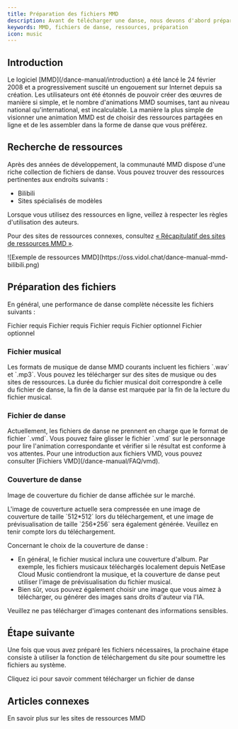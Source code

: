```yaml
---
title: Préparation des fichiers MMD
description: Avant de télécharger une danse, nous devons d'abord préparer les ressources liées à MMD. Ce guide vous aidera à comprendre quels fichiers préparer et comment les obtenir.
keywords: MMD, fichiers de danse, ressources, préparation
icon: music
---
```


## Introduction

<Note>
Le logiciel [MMD](/dance-manual/introduction) a été lancé le 24 février 2008 et a progressivement suscité un engouement sur Internet depuis sa création. Les utilisateurs ont été étonnés de pouvoir créer des œuvres de manière si simple, et le nombre d'animations MMD soumises, tant au niveau national qu'international, est incalculable. La manière la plus simple de visionner une animation MMD est de choisir des ressources partagées en ligne et de les assembler dans la forme de danse que vous préférez.
</Note>

## Recherche de ressources

Après des années de développement, la communauté MMD dispose d'une riche collection de fichiers de danse. Vous pouvez trouver des ressources pertinentes aux endroits suivants :

- Bilibili
- Sites spécialisés de modèles

<Warning>
Lorsque vous utilisez des ressources en ligne, veillez à respecter les règles d'utilisation des auteurs.
</Warning>

Pour des sites de ressources connexes, consultez [« Récapitulatif des sites de ressources MMD »](/dance-manual/resources).

<Frame>
  ![Exemple de ressources MMD](https://oss.vidol.chat/dance-manual-mmd-bilibili.png)
</Frame>

## Préparation des fichiers

En général, une performance de danse complète nécessite les fichiers suivants :

<CardGroup cols={2}>
  <Card title="Musique de fond" icon="music">
    Fichier requis
  </Card>
  <Card title="Fichier de mouvement de danse" icon="person-walking">
    Fichier requis
  </Card>
  <Card title="Image de couverture" icon="image">
    Fichier requis
  </Card>
  <Card title="Trajectoire de la caméra" icon="video">
    Fichier optionnel
  </Card>
  <Card title="Conception de la scène" icon="masks-theater">
    Fichier optionnel
  </Card>
</CardGroup>

### Fichier musical

<Steps>
  <Step title="Format de fichier">
    Les formats de musique de danse MMD courants incluent les fichiers `.wav` et `.mp3`.
  </Step>
  <Step title="Méthode d'obtention">
    Vous pouvez les télécharger sur des sites de musique ou des sites de ressources.
  </Step>
  <Step title="Remarques">
    La durée du fichier musical doit correspondre à celle du fichier de danse, la fin de la danse est marquée par la fin de la lecture du fichier musical.
  </Step>
</Steps>

### Fichier de danse

<Steps>
  <Step title="Format de fichier">
    Actuellement, les fichiers de danse ne prennent en charge que le format de fichier `.vmd`.
  </Step>
  <Step title="Méthode d'utilisation">
    Vous pouvez faire glisser le fichier `.vmd` sur le personnage pour lire l'animation correspondante et vérifier si le résultat est conforme à vos attentes.
  </Step>
  <Step title="En savoir plus">
    Pour une introduction aux fichiers VMD, vous pouvez consulter [Fichiers VMD](/dance-manual/FAQ/vmd).
  </Step>
</Steps>

### Couverture de danse

Image de couverture du fichier de danse affichée sur le marché.

<Info>
L'image de couverture actuelle sera compressée en une image de couverture de taille `512*512` lors du téléchargement, et une image de prévisualisation de taille `256*256` sera également générée. Veuillez en tenir compte lors du téléchargement.
</Info>

Concernant le choix de la couverture de danse :

- En général, le fichier musical inclura une couverture d'album. Par exemple, les fichiers musicaux téléchargés localement depuis NetEase Cloud Music contiendront la musique, et la couverture de danse peut utiliser l'image de prévisualisation du fichier musical.
- Bien sûr, vous pouvez également choisir une image que vous aimez à télécharger, ou générer des images sans droits d'auteur via l'IA.

<Warning>
Veuillez ne pas télécharger d'images contenant des informations sensibles.
</Warning>

## Étape suivante

Une fois que vous avez préparé les fichiers nécessaires, la prochaine étape consiste à utiliser la fonction de téléchargement du site pour soumettre les fichiers au système.

<Card title="Télécharger le fichier de danse" icon="upload" href="/dance-manual/qucikstart/upload-dance">
  Cliquez ici pour savoir comment télécharger un fichier de danse
</Card>

## Articles connexes

<CardGroup cols={2}>
  <Card title="Ressources MMD" icon="link" href="/dance-manual/resources">
    En savoir plus sur les sites de ressources MMD
  </Card>
</CardGroup>
